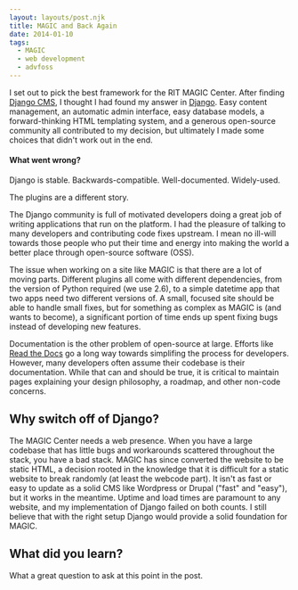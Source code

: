 ```yaml
---
layout: layouts/post.njk
title: MAGIC and Back Again
date: 2014-01-10
tags:
  - MAGIC
  - web development
  - advfoss
---
```


I set out to pick the best framework for the RIT MAGIC Center. After finding [Django CMS](https://www.django-cms.org/en/), I thought I had found my answer in [Django](https://www.djangoproject.com/). Easy content management, an automatic admin interface, easy database models, a forward-thinking HTML templating system, and a generous open-source community all contributed to my decision, but ultimately I made some choices that didn't work out in the end.

#### What went wrong?

Django is stable. Backwards-compatible. Well-documented. Widely-used.

The plugins are a different story.

The Django community is full of motivated developers doing a great job of writing applications that run on the platform. I had the pleasure of talking to many developers and contributing code fixes upstream. I mean no ill-will towards those people who put their time and energy into making the world a better place through open-source software (OSS).

The issue when working on a site like MAGIC is that there are a lot of moving parts. Different plugins all come with different dependencies, from the version of Python required (we use 2.6), to a simple datetime app that two apps need two different versions of. A small, focused site should be able to handle small fixes, but for something as complex as MAGIC is (and wants to become), a significant portion of time ends up spent fixing bugs instead of developing new features.

Documentation is the other problem of open-source at large. Efforts like [Read the Docs](https://readthedocs.org/) go a long way towards simplifing the process for developers. However, many developers often assume their codebase is their documentation. While that can and should be true, it is critical to maintain pages explaining your design philosophy, a roadmap, and other non-code concerns.

## Why switch off of Django?

The MAGIC Center needs a web presence. When you have a large codebase that has little bugs and workarounds scattered throughout the stack, you have a bad stack. MAGIC has since converted the website to be static HTML, a decision rooted in the knowledge that it is difficult for a static website to break randomly (at least the webcode part). It isn't as fast or easy to update as a solid CMS like Wordpress or Drupal ("fast" and "easy"), but it works in the meantime. Uptime and load times are paramount to any website, and my implementation of Django failed on both counts. I still believe that with the right setup Django would provide a solid foundation for MAGIC.

## What did you learn?

What a great question to ask at this point in the post.
